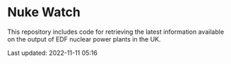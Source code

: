 # Nuke Watch

This repository includes code for retrieving the latest information available on the output of EDF nuclear power plants in the UK.

Last updated: 2022-11-11 05:16